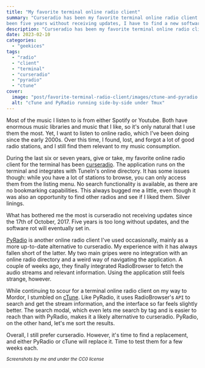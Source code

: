 ```yaml
---
title: "My favorite terminal online radio client"
summary: "Curseradio has been my favorite terminal online radio client for several years. Having
been five years without receiving updates, I have to find a new software to replace it."
description: "Curseradio has been my favorite terminal online radio client for several years. Having been five years without receiving updates, I have to find a new software to replace it."
date: 2023-02-10
categories:
  - "geekices"
tags:
  - "radio"
  - "client"
  - "terminal"
  - "curseradio"
  - "pyradio"
  - "ctune"
cover:
  image: "post/favorite-terminal-radio-client/images/ctune-and-pyradio.webp"
  alt: "cTune and PyRadio running side-by-side under Tmux"
---
```


Most of the music I listen to is from either Spotify or Youtube. Both have enormous music libraries and music that I like, so it's only natural that I use them the most. Yet, I want to listen to online radio, which I've been doing since the early 2000s. Over this time, I found, lost, and forgot a lot of good radio stations, and I still find them relevant to my music consumption.

During the last six or seven years, give or take, my favorite online radio client for the terminal has been [curseradio](https://github.com/chronitis/curseradio). The application runs on the terminal and integrates with TuneIn's online directory. It has some issues though: while you have a lot of stations to browse, you can only access them from the listing menu. No search functionality is available, as there are no bookmarking capabilities. This always bugged me a little, even though it was also an opportunity to find other radios and see if I liked them. Silver linings.

What has bothered me the most is curseradio not receiving updates since the 17th of October, 2017. Five years is too long without updates, and the software rot will eventually set in.

[PyRadio](https://github.com/coderholic/pyradio/blob/master/radio-browser.md) is another online radio client I've used occasionally, mainly as a more up-to-date alternative to curseradio. My experience with it has always fallen short of the latter. My two main gripes were no integration with an online radio directory and a weird way of navigating the application. A couple of weeks ago, they finally integrated RadioBrowser to fetch the audio streams and relevant information. Using the application still feels strange, however.

While continuing to scour for a terminal online radio client on my way to Mordor, I stumbled on [cTune](https://github.com/An7ar35/ctune). Like PyRadio, it uses RadioBrowser's `API` to search and get the stream information, and the interface so far feels slightly better. The search modal, which even lets me search by tag and is easier to reach than with PyRadio, makes it a likely alternative to curseradio. PyRadio, on the other hand, let's me sort the results.

Overall, I still prefer curseradio. However, it's time to find a replacement, and either PyRadio or cTune will replace it. Time to test them for a few weeks each.

<small>_Screenshots by me and under the CC0 license_</small>
